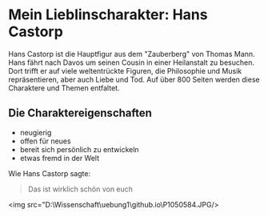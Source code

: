 # Mein Lieblinscharakter: Hans Castorp

Hans Castorp ist die Hauptfigur aus dem "Zauberberg" von Thomas Mann. Hans fährt nach Davos um seinen Cousin in einer Heilanstalt zu besuchen. Dort trifft er auf viele weltentrückte Figuren, die Philosophie und Musik repräsentieren, aber auch Liebe und Tod. Auf über 800 Seiten werden diese Charaktere und Themen entfaltet.

## Die Charaktereigenschaften
* neugierig
* offen für neues
* bereit sich persönlich zu entwickeln
* etwas fremd in der Welt

Wie Hans Castorp sagte:
> Das ist wirklich schön von euch

<img src="D:\Wissenschaft\uebung1\github.io\P1050584.JPG/>

